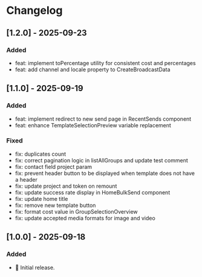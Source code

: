 # Changelog

## [1.2.0] - 2025-09-23

### Added
- feat: implement toPercentage utility for consistent cost and percentages
- feat: add channel and locale property to CreateBroadcastData

## [1.1.0] - 2025-09-19

### Added
- feat: implement redirect to new send page in RecentSends component
- feat: enhance TemplateSelectionPreview variable replacement

### Fixed
- fix: duplicates count
- fix: correct pagination logic in listAllGroups and update test comment
- fix: contact field project param
- fix: prevent header button to be displayed when template does not have a header
- fix: update project and token on remount
- fix: update success rate display in HomeBulkSend component
- fix: update home title
- fix: remove new template button
- fix: format cost value in GroupSelectionOverview
- fix: update accepted media formats for image and video

## [1.0.0] - 2025-09-18

### Added

- 🌱 Initial release.
